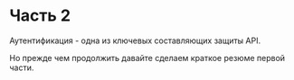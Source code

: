 # Часть 2

Аутентификация - одна из ключевых составляющих защиты API.

Но прежде чем продолжить давайте сделаем краткое резюме первой части.







